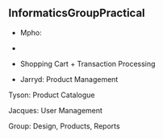 InformaticsGroupPractical
-------------------------
* Mpho: 
* 
* Shopping Cart + Transaction Processing

* Jarryd: Product Management

Tyson: Product Catalogue

Jacques: User Management

Group: Design, Products, Reports


